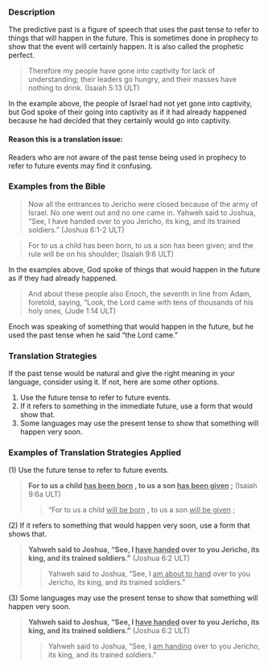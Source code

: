 

### Description

The predictive past is a figure of speech that uses the past tense to refer to things that will happen in the future. This is sometimes done in prophecy to show that the event will certainly happen. It is also called the prophetic perfect.

> Therefore my people have gone into captivity for lack of understanding;
> their leaders go hungry, and their masses have nothing to drink. (Isaiah 5:13 ULT)

In the example above, the people of Israel had not yet gone into captivity, but God spoke of their going into captivity as if it had already happened because he had decided that they certainly would go into captivity.

#### Reason this is a translation issue:

Readers who are not aware of the past tense being used in prophecy to refer to future events may find it confusing.

### Examples from the Bible

> Now all the entrances to Jericho were closed because of the army of Israel. No one went out and no one came in. Yahweh said to Joshua, “See, I have handed over to you Jericho, its king, and its trained soldiers.” (Joshua 6:1-2 ULT)


> For to us a child has been born, to us a son has been given;
> and the rule will be on his shoulder; (Isaiah 9:6 ULT)


In the examples above, God spoke of things that would happen in the future as if they had already happened.

> And about these people also Enoch, the seventh in line from Adam, foretold, saying, “Look, the Lord came with tens of thousands of his holy ones, (Jude 1:14 ULT)


Enoch was speaking of something that would happen in the future, but he used the past tense when he said “the Lord came.”


### Translation Strategies

If the past tense would be natural and give the right meaning in your language, consider using it. If not, here are some other options.

1. Use the future tense to refer to future events.
1. If it refers to something in the immediate future, use a form that would show that.
1. Some languages may use the present tense to show that something will happen very soon.

### Examples of Translation Strategies Applied

(1) Use the future tense to refer to future events.

> **For to us a child <u> has been born</u> , to us a son <u> has been given</u> ;** (Isaiah 9:6a ULT)
>> “For to us a child <u> will be born</u> , to us a son <u> will be given</u> ;

(2) If it refers to something that would happen very soon, use a form that shows that.

> **Yahweh said to Joshua, “See, I <u> have handed</u> over to you Jericho, its king, and its trained soldiers.”** (Joshua 6:2 ULT)
>> Yahweh said to Joshua, “See, I <u> am about to hand</u> over to you Jericho, its king, and its trained soldiers.”

(3) Some languages may use the present tense to show that something will happen very soon.

> **Yahweh said to Joshua, “See, I <u> have handed</u> over to you Jericho, its king, and its trained soldiers.”** (Joshua 6:2 ULT)
>> Yahweh said to Joshua, “See, I <u> am handing</u> over to you Jericho, its king, and its trained soldiers.”

